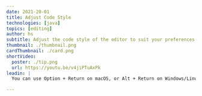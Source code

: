 ```yaml
---
date: 2021-20-01
title: Adjust Code Style
technologies: [java]
topics: [editing]
author: hs
subtitle: Adjust the code style of the editor to suit your preferences
thumbnail: ./thumbnail.png
cardThumbnail: ./card.png
shortVideo:
  poster: ./tip.png
  url: https://youtu.be/v4jiPTuAxPk
leadin: |
  You can use Option + Return on macOS, or Alt + Return on Windows/Linux, to show context actions for your selection and then edit the code style.

---
```

